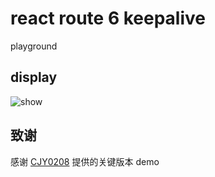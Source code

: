 # react route 6 keepalive

playground

## display

![show](./display.gif)

## 致谢

感谢 [CJY0208](https://github.com/CJY0208) 提供的关键版本 demo
